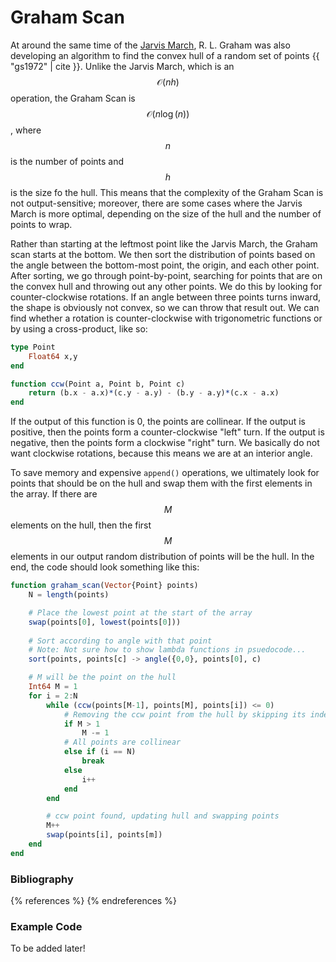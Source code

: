 <script>
MathJax.Hub.Queue(["Typeset",MathJax.Hub]);
</script>
$$ 
\newcommand{\d}{\mathrm{d}}
\newcommand{\bff}{\boldsymbol{f}}
\newcommand{\bfg}{\boldsymbol{g}}
\newcommand{\bfp}{\boldsymbol{p}}
\newcommand{\bfq}{\boldsymbol{q}}
\newcommand{\bfx}{\boldsymbol{x}}
\newcommand{\bfu}{\boldsymbol{u}}
\newcommand{\bfv}{\boldsymbol{v}}
\newcommand{\bfA}{\boldsymbol{A}}
\newcommand{\bfB}{\boldsymbol{B}}
\newcommand{\bfC}{\boldsymbol{C}}
\newcommand{\bfM}{\boldsymbol{M}}
\newcommand{\bfJ}{\boldsymbol{J}}
\newcommand{\bfR}{\boldsymbol{R}}
\newcommand{\bfT}{\boldsymbol{T}}
\newcommand{\bfomega}{\boldsymbol{\omega}}
\newcommand{\bftau}{\boldsymbol{\tau}}
$$

# Graham Scan

At around the same time of the [Jarvis March](jarvis_march.md), R. L. Graham was also developing an algorithm to find the convex hull of a random set of points {{ "gs1972" | cite }}.
Unlike the Jarvis March, which is an $$\mathcal{O}(nh)$$ operation, the Graham Scan is $$\mathcal{O}(n\log(n))$$, where $$n$$ is the number of points and $$h$$ is the size fo the hull. 
This means that the complexity of the Graham Scan is not output-sensitive; moreover, there are some cases where the Jarvis March is more optimal, depending on the size of the hull and the number of points to wrap.

Rather than starting at the leftmost point like the Jarvis March, the Graham scan starts at the bottom. 
We then sort the distribution of points based on the angle between the bottom-most point, the origin, and each other point.
After sorting, we go through point-by-point, searching for points that are on the convex hull and throwing out any other points.
We do this by looking for counter-clockwise rotations.
If an angle between three points turns inward, the shape is obviously not convex, so we can throw that result out.
We can find whether a rotation is counter-clockwise with trigonometric functions or by using a cross-product, like so:

```julia
type Point
    Float64 x,y
end

function ccw(Point a, Point b, Point c)
    return (b.x - a.x)*(c.y - a.y) - (b.y - a.y)*(c.x - a.x)
end
```

If the output of this function is 0, the points are collinear.
If the output is positive, then the points form a counter-clockwise "left" turn.
If the output is negative, then the points form a clockwise "right" turn.
We basically do not want clockwise rotations, because this means we are at an interior angle.

<!---ADD FIGURE--->

To save memory and expensive `append()` operations, we ultimately look for points that should be on the hull and swap them with the first elements in the array.
If there are $$M$$ elements on the hull, then the first $$M$$ elements in our output random distribution of points will be the hull. 
In the end, the code should look something like this:

```julia
function graham_scan(Vector{Point} points)
    N = length(points)

    # Place the lowest point at the start of the array
    swap(points[0], lowest(points[0]))
    
    # Sort according to angle with that point
    # Note: Not sure how to show lambda functions in psuedocode...
    sort(points, points[c] -> angle({0,0}, points[0], c)

    # M will be the point on the hull
    Int64 M = 1
    for i = 2:N
        while (ccw(points[M-1], points[M], points[i]) <= 0)
            # Removing the ccw point from the hull by skipping its index
            if M > 1
                M -= 1
            # All points are collinear
            else if (i == N)
                break
            else 
                i++
            end
        end

        # ccw point found, updating hull and swapping points
        M++
        swap(points[i], points[m])
    end
end
```

### Bibliography

{% references %} {% endreferences %}

### Example Code

To be added later!


